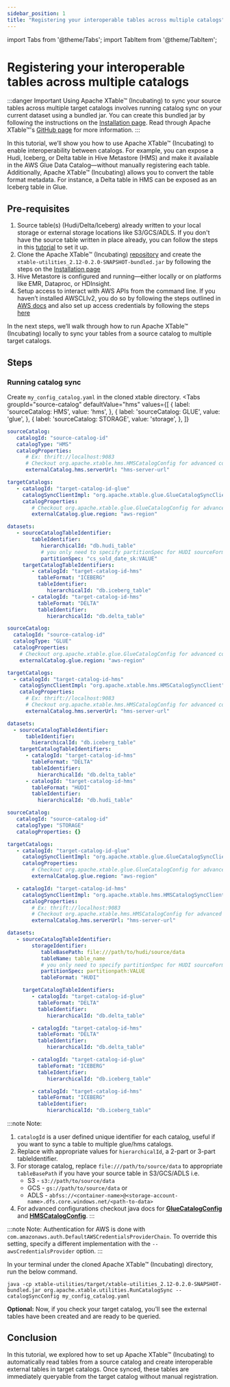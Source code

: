 ```yaml
---
sidebar_position: 1
title: "Registering your interoperable tables across multiple catalogs"
---
```


import Tabs from '@theme/Tabs';
import TabItem from '@theme/TabItem';

# Registering your interoperable tables across multiple catalogs

:::danger Important
Using Apache XTable™ (Incubating) to sync your source tables across multiple target catalogs involves running catalog sync on your
current dataset using a bundled jar. You can create this bundled jar by following the instructions
on the [Installation page](/docs/setup). Read through Apache XTable™'s
[GitHub page](https://github.com/apache/incubator-xtable#building-the-project-and-running-tests) for more information.
:::

In this tutorial, we’ll show you how to use Apache XTable™ (Incubating) to enable interoperability between catalogs. 
For example, you can expose a Hudi, Iceberg, or Delta table in Hive Metastore (HMS) and make it available in the AWS Glue Data Catalog—without manually registering each table. 
Additionally, Apache XTable™ (Incubating) allows you to convert the table format metadata. For instance, a Delta table in HMS can be exposed as an Iceberg table in Glue.


## Pre-requisites
1. Source table(s) (Hudi/Delta/Iceberg) already written to your local storage or external storage locations like S3/GCS/ADLS. 
   If you don't have the source table written in place already, you can follow the steps in this [tutorial](/docs/how-to#create-dataset) to set it up.
2. Clone the Apache XTable™ (Incubating) [repository](https://github.com/apache/incubator-xtable) and create the
   `xtable-utilities_2.12-0.2.0-SNAPSHOT-bundled.jar` by following the steps on the [Installation page](/docs/setup)
3. Hive Metastore is configured and running—either locally or on platforms like EMR, Dataproc, or HDInsight.
4. Setup access to interact with AWS APIs from the command line.
   If you haven’t installed AWSCLIv2, you do so by following the steps outlined in
   [AWS docs](https://docs.aws.amazon.com/cli/latest/userguide/getting-started-install.html) and
   also set up access credentials by following the steps
   [here](https://docs.aws.amazon.com/cli/latest/userguide/getting-started-quickstart.html)

In the next steps, we’ll walk through how to run Apache XTable™ (Incubating) locally to sync your tables from a source catalog to multiple target catalogs.

## Steps

### Running catalog sync

Create `my_config_catalog.yaml` in the cloned xtable directory.
<Tabs
groupId="source-catalog"
defaultValue="hms"
values={[
{ label: 'sourceCatalog: HMS', value: 'hms', },
{ label: 'sourceCatalog: GLUE', value: 'glue', },
{ label: 'sourceCatalog: STORAGE', value: 'storage', },
]}
>
<TabItem value="hms">

```yaml md title="yaml"
sourceCatalog:
   catalogId: "source-catalog-id"
   catalogType: "HMS"
   catalogProperties:
      # Ex: thrift://localhost:9083
      # Checkout org.apache.xtable.hms.HMSCatalogConfig for advanced configs.
      externalCatalog.hms.serverUrl: "hms-server-url"

targetCatalogs:
   - catalogId: "target-catalog-id-glue"
     catalogSyncClientImpl: "org.apache.xtable.glue.GlueCatalogSyncClient"
     catalogProperties:
        # Checkout org.apache.xtable.glue.GlueCatalogConfig for advanced configs. 
        externalCatalog.glue.region: "aws-region"

datasets:
   - sourceCatalogTableIdentifier:
        tableIdentifier:
           hierarchicalId: "db.hudi_table"
           # you only need to specify partitionSpec for HUDI sourceFormat
           partitionSpec: "cs_sold_date_sk:VALUE"
     targetCatalogTableIdentifiers:
        - catalogId: "target-catalog-id-hms"
          tableFormat: "ICEBERG"
          tableIdentifier:
             hierarchicalId: "db.iceberg_table"
        - catalogId: "target-catalog-id-hms"
          tableFormat: "DELTA"
          tableIdentifier:
             hierarchicalId: "db.delta_table"
```

</TabItem>
<TabItem value="glue">

```yaml md title="yaml"
sourceCatalog:
  catalogId: "source-catalog-id"
  catalogType: "GLUE"
  catalogProperties:
    # Checkout org.apache.xtable.glue.GlueCatalogConfig for advanced configs.
    externalCatalog.glue.region: "aws-region"

targetCatalogs:
  - catalogId: "target-catalog-id-hms"
    catalogSyncClientImpl: "org.apache.xtable.hms.HMSCatalogSyncClient"
    catalogProperties:
      # Ex: thrift://localhost:9083
      # Checkout org.apache.xtable.hms.HMSCatalogConfig for advanced configs.
      externalCatalog.hms.serverUrl: "hms-server-url"

datasets:
  - sourceCatalogTableIdentifier:
      tableIdentifier:
        hierarchicalId: "db.iceberg_table"
    targetCatalogTableIdentifiers:
      - catalogId: "target-catalog-id-hms"
        tableFormat: "DELTA"
        tableIdentifier:
          hierarchicalId: "db.delta_table"
      - catalogId: "target-catalog-id-hms"
        tableFormat: "HUDI"
        tableIdentifier:
          hierarchicalId: "db.hudi_table"
```

</TabItem>
<TabItem value="storage">

```yaml md title="yaml"
sourceCatalog:
   catalogId: "source-catalog-id"
   catalogType: "STORAGE"
   catalogProperties: {}

targetCatalogs:
   - catalogId: "target-catalog-id-glue"
     catalogSyncClientImpl: "org.apache.xtable.glue.GlueCatalogSyncClient"
     catalogProperties:
        # Checkout org.apache.xtable.glue.GlueCatalogConfig for advanced configs.
        externalCatalog.glue.region: "aws-region"

   - catalogId: "target-catalog-id-hms"
     catalogSyncClientImpl: "org.apache.xtable.hms.HMSCatalogSyncClient"
     catalogProperties:
        # Ex: thrift://localhost:9083
        # Checkout org.apache.xtable.hms.HMSCatalogConfig for advanced configs.
        externalCatalog.hms.serverUrl: "hms-server-url" 

datasets:
   - sourceCatalogTableIdentifier:
        storageIdentifier:
           tableBasePath: file:///path/to/hudi/source/data
           tableName: table_name
           # you only need to specify partitionSpec for HUDI sourceFormat
           partitionSpec: partitionpath:VALUE
           tableFormat: "HUDI"

     targetCatalogTableIdentifiers:
        - catalogId: "target-catalog-id-glue"
          tableFormat: "DELTA"
          tableIdentifier:
             hierarchicalId: "db.delta_table"

        - catalogId: "target-catalog-id-hms"
          tableFormat: "DELTA"
          tableIdentifier:
             hierarchicalId: "db.delta_table"

        - catalogId: "target-catalog-id-glue"
          tableFormat: "ICEBERG"
          tableIdentifier:
             hierarchicalId: "db.iceberg_table"

        - catalogId: "target-catalog-id-hms"
          tableFormat: "ICEBERG"
          tableIdentifier:
             hierarchicalId: "db.iceberg_table"
```

</TabItem>
</Tabs>

:::note Note:
1. `catalogId` is a user defined unique identifier for each catalog, useful if you want to sync a table to multiple glue/hms catalogs. 
2. Replace with appropriate values for `hierarchicalId`, a 2-part or 3-part tableIdentifier. 
3. For storage catalog, replace `file:///path/to/source/data` to appropriate `tableBasePath`
   if you have your source table in S3/GCS/ADLS i.e.
   * S3 - `s3://path/to/source/data`
   * GCS - `gs://path/to/source/data` or
   * ADLS - `abfss://<container-name>@<storage-account-name>.dfs.core.windows.net/<path-to-data>`
4. For advanced configurations checkout java docs for [**GlueCatalogConfig**](https://github.com/apache/incubator-xtable/blob/main/xtable-aws/src/main/java/org/apache/xtable/glue/GlueCatalogConfig.java) and [**HMSCatalogConfig**](https://github.com/apache/incubator-xtable/blob/main/xtable-hive-metastore/src/main/java/org/apache/xtable/hms/HMSCatalogConfig.java).
:::

:::note Note:
Authentication for AWS is done with `com.amazonaws.auth.DefaultAWSCredentialsProviderChain`.
To override this setting, specify a different implementation with the `--awsCredentialsProvider` option.
:::

In your terminal under the cloned Apache XTable™ (Incubating) directory, run the below command.

```shell md title="shell"
java -cp xtable-utilities/target/xtable-utilities_2.12-0.2.0-SNAPSHOT-bundled.jar org.apache.xtable.utilities.RunCatalogSync --catalogSyncConfig my_config_catalog.yaml
```

**Optional:**
Now, if you check your target catalog, you'll see the external tables have been created and are ready to be queried.


## Conclusion
In this tutorial, we explored how to set up Apache XTable™ (Incubating) to automatically read tables from a source catalog and create interoperable external tables in target catalogs.
Once synced, these tables are immediately queryable from the target catalog without manual registration.